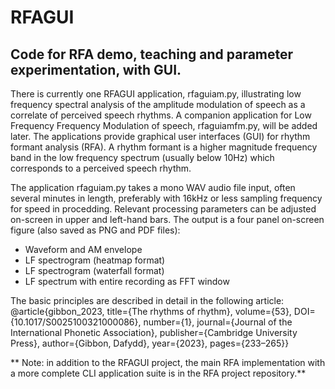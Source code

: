 # RFAGUI

## Code for RFA demo, teaching and parameter experimentation, with GUI.

There is currently one RFAGUI application, rfaguiam.py, illustrating low frequency spectral analysis of the amplitude modulation of speech as a correlate of perceived speech rhythms. A companion application for Low Frequency Frequency Modulation of speech, rfaguiamfm.py, will be added later. The applications provide graphical user interfaces (GUI) for rhythm formant analysis (RFA). A rhythm formant is a higher magnitude frequency band in the low frequency spectrum (usually below 10Hz) which corresponds to a perceived speech rhythm.

The application rfaguiam.py takes a mono WAV audio file input, often several minutes in length, preferably with 16kHz or less sampling frequency for speed in procedding. Relevant processing parameters can be adjusted on-screen in upper and left-hand bars. The output is a four panel on-screen figure (also saved as PNG and PDF files):
  - Waveform and AM envelope
  - LF spectrogram (heatmap format)
  - LF spectrogram (waterfall format)
  - LF spectrum with entire recording as FFT window

The basic principles are described in detail in the following article:
@article{gibbon_2023,
title={The rhythms of rhythm},
volume={53},
DOI={10.1017/S0025100321000086},
number={1},
journal={Journal of the International Phonetic Association},
publisher={Cambridge University Press},
author={Gibbon, Dafydd},
year={2023},
pages={233–265}}

** Note: in addition to the RFAGUI project, the main RFA implementation with a more complete CLI application suite is in the RFA project repository.**

